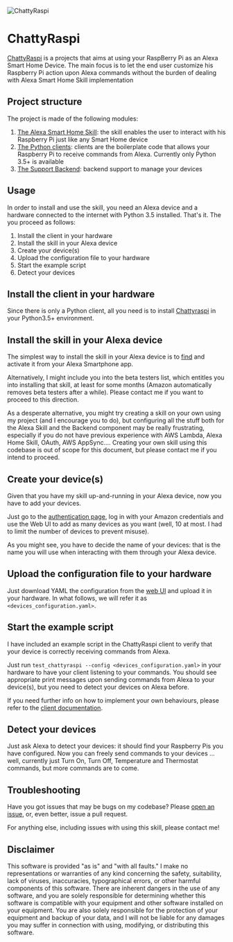 ![ChattyRaspi](https://www.mirko.io/assets/img/portfolio/chattyraspi_100x100.png)

ChattyRaspi
===========

[ChattyRaspi](https://www.github.com/fcracker79/chattyraspi) is a projects that aims at using your RaspBerry Pi as an Alexa Smart Home Device. The main focus is to let the end user customize his Raspberry Pi action upon Alexa commands without the burden of dealing with Alexa Smart Home Skill implementation

Project structure
-----------------

The project is made of the following modules:

1. [The Alexa Smart Home Skill](https://www.github.com/fcracker79/chattyraspi/tree/master/skill): the skill enables the user to interact with his Raspberry Pi just like any Smart Home device
2. [The Python clients](https://www.github.com/fcracker79/chattyraspi/tree/master/clients): clients are the boilerplate code that allows your Raspberry Pi to receive commands from Alexa. Currently only Python 3.5+ is available
3. [The Support Backend](https://www.github.com/fcracker79/chattyraspi/tree/master/backend): backend support to manage your devices

Usage
-----

In order to install and use the skill, you need an Alexa device and a hardware connected to the internet with Python 3.5 installed. That's it. The you proceed as follows:

1. Install the client in your hardware
2. Install the skill in your Alexa device
3. Create your device(s)
4. Upload the configuration file to your hardware
5. Start the example script
6. Detect your devices

Install the client in your hardware
-----------------------------------

Since there is only a Python client, all you need is to install [Chattyraspi](https://pypi.org/project/chattyraspi/) in your Python3.5+ environment.

Install the skill in your Alexa device
--------------------------------------

The simplest way to install the skill in your Alexa device is to [find](https://www.amazon.it/dp/B088FFGXRT/ref=sr_1_6?dchild=1&fst=as%3Aoff&qid=1589261022&refinements=p_n_date%3A14103244031&rnid=14103242031&s=digital-skills&sr=1-6) and activate it from your Alexa Smartphone app.

Alternatively, I might include you into the beta testers list, which entitles you into installing that skill, at least for some months (Amazon automatically removes beta testers after a while). Please contact me if you want to proceed to this direction.

As a desperate alternative, you might try creating a skill on your own using my project (and I encourage you to do), but configuring all the stuff both for the Alexa Skill and the Backend component may be really frustrating, especially if you do not have previous experience with AWS Lambda, Alexa Home Skill, OAuth, AWS AppSync....
Creating your own skill using this codebase is out of scope for this document, but please contact me if you intend to proceed.

Create your device(s)
---------------------

Given that you have my skill up-and-running in your Alexa device, now you have to add your devices.

Just go to the [authentication page](https://chattyraspi.mirko.io), log in with your Amazon credentials and use the Web UI to add as many devices as you want (well, 10 at most. I had to limit the number of devices to prevent misuse).

As you might see, you have to decide the name of your devices: that is the name you will use when interacting with them through your Alexa device.

Upload the configuration file to your hardware
----------------------------------------------

Just download YAML the configuration from the [web UI](https://chattyraspi.mirko.io) and upload it in your hardware.
In what follows, we will refer it as `<devices_configuration.yaml>`.

Start the example script
------------------------

I have included an example script in the ChattyRaspi client to verify that your device is correctly receiving commands from Alexa.

Just run `test_chattyraspi --config <devices_configuration.yaml>` in your hardware to have your client listening to your commands. You should see appropriate print messages upon sending commands from Alexa to your device(s), but you need to detect your devices on Alexa before.

If you need further info on how to implement your own behaviours, please refer to the [client documentation](https://github.com/fcracker79/chattyraspi/blob/master/clients/generic/README.md).

Detect your devices
-------------------

Just ask Alexa to detect your devices: it should find your Raspberry Pis you have configured. Now you can freely send commands to your devices ... well, currently just Turn On, Turn Off, Temperature and Thermostat commands, but more commands are to come.

Troubleshooting
---------------
Have you got issues that may be bugs on my codebase? Please [open an issue](https://github.com/fcracker79/chattyraspi/issues), or, even better, issue a pull request.

For anything else, including issues with using this skill, please contact me!

Disclaimer
----------
This software is provided "as is" and "with all faults." I make no representations or warranties of any kind concerning the safety, suitability, lack of viruses, inaccuracies, typographical errors, or other harmful components of this software. There are inherent dangers in the use of any software, and you are solely responsible for determining whether this software is compatible with your equipment and other software installed on your equipment. You are also solely responsible for the protection of your equipment and backup of your data, and I will not be liable for any damages you may suffer in connection with using, modifying, or distributing this software.
